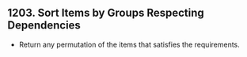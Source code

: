 ## 1203. Sort Items by Groups Respecting Dependencies

-   Return any permutation of the items that satisfies the requirements.
